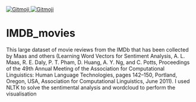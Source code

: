 <a href="https://gitmoji.carloscuesta.me">
  <img src="https://img.shields.io/badge/gitmoji-%20😜%20😍-FFDD67.svg?style=flat-square" alt="Gitmoji">
  
  <img src="https://img.shields.io/badge/gitmoji-:person_with_blond_hair?style=flat-square" alt="Gitmoji">
</a>

# IMDB_movies
This large dataset of movie reviews from the IMDb that has been collected by Maas and others (Learning Word Vectors for Sentiment Analysis, A. L. Maas, R. E. Daly, P. T. Pham, D. Huang, A. Y. Ng, and C. Potts, Proceedings of the 49th Annual Meeting of the Association for Computational Linguistics: Human Language Technologies, pages 142–150, Portland, Oregon, USA, Association for Computational Linguistics, June 2011). 
I used NLTK to solve the sentimental analysis and wordcloud to perform the visualisation
